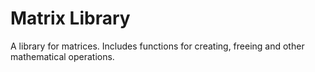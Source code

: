 # Matrix Library

A library for matrices.
Includes functions for creating, freeing and other mathematical operations.
